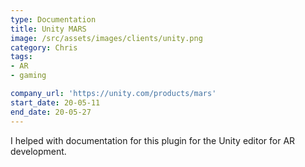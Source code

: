 ```yaml
---
type: Documentation
title: Unity MARS
image: /src/assets/images/clients/unity.png
category: Chris
tags:
- AR
- gaming

company_url: 'https://unity.com/products/mars'
start_date: 20-05-11
end_date: 20-05-27
---
```


I helped with documentation for this plugin for the Unity editor for AR development.